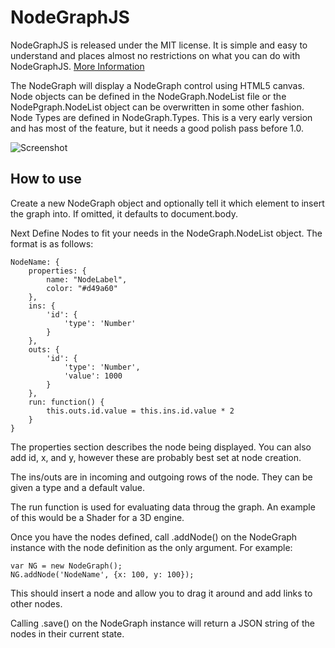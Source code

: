NodeGraphJS
=========

NodeGraphJS is released under the MIT license. It is simple and easy to understand and places almost no restrictions on what you can do with NodeGraphJS.
[More Information](http://en.wikipedia.org/wiki/MIT_License)

The NodeGraph will display a NodeGraph control using HTML5 canvas.  Node objects can be defined in the NodeGraph.NodeList file or the NodePgraph.NodeList object can be overwritten in some other fashion.  Node Types are defined in NodeGraph.Types.  This is a very early version and has most of the feature, but it needs a good polish pass before 1.0.

![Screenshot](https://github.com/theiviaxx/NodeGraphJS/raw/master/static/i/screenshot_01.png)

How to use
----------

Create a new NodeGraph object and optionally tell it which element to insert the graph into.  If omitted, it defaults to document.body.

Next Define Nodes to fit your needs in the NodeGraph.NodeList object.  The format is as follows:

    NodeName: {
        properties: {
            name: "NodeLabel",
            color: "#d49a60"
        },
        ins: {
            'id': {
                'type': 'Number'
            }
        },
        outs: {
            'id': {
                'type': 'Number',
                'value': 1000
            }
        },
        run: function() {
            this.outs.id.value = this.ins.id.value * 2
        }
    }

The properties section describes the node being displayed.  You can also add id, x, and y, however these are probably best set at node creation.

The ins/outs are in incoming and outgoing rows of the node.  They can be given a type and a default value.

The run function is used for evaluating data throug the graph.  An example of this would be a Shader for a 3D engine.

Once you have the nodes defined, call .addNode() on the NodeGraph instance with the node definition as the only argument.  For example:

    var NG = new NodeGraph();
    NG.addNode('NodeName', {x: 100, y: 100});

This should insert a node and allow you to drag it around and add links to other nodes.

Calling .save() on the NodeGraph instance will return a JSON string of the nodes in their current state.